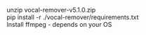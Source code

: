 unzip vocal-remover-v5.1.0.zip  
pip install -r ./vocal-remover/requirements.txt  
Install ffmpeg - depends on your OS




